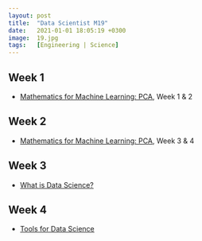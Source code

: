 ```yaml
---
layout: post
title:  "Data Scientist M19"
date:   2021-01-01 18:05:19 +0300
image:  19.jpg
tags:   [Engineering | Science]
---
```

## Week 1
- [Mathematics for Machine Learning: PCA](https://www.coursera.org/learn/pca-machine-learning), Week 1 & 2

## Week 2
- [Mathematics for Machine Learning: PCA](https://www.coursera.org/learn/pca-machine-learning), Week 3 & 4

## Week 3
- [What is Data Science?](https://www.coursera.org/learn/what-is-datascience#syllabus)

## Week 4
- [Tools for Data Science](https://www.coursera.org/learn/open-source-tools-for-data-science#syllabus)



[jekyll-docs]: https://jekyllrb.com/docs/home
[jekyll-gh]:   https://github.com/jekyll/jekyll
[jekyll-talk]: https://talk.jekyllrb.com/
